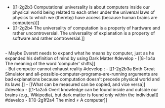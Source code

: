 - [[1-2g2b3 Computational universality is about computers inside our physical world being related to each other under the universal laws of physics to which we (thereby) have access (because human brains are computers)]]
- [[1-2g2b4 The universality of computation is a property of hardware and rather uncontroversial. The universality of explanation is a property of software and rather controversial.]]
<br>
- Maybe Everett needs to expand what he means by computer, just as he expanded his definition of mind by using Dark Matter #develop
  - [[8-1b4a The meaning of the word 'computer' shifts]]
<br>
- But computer cannot exhaust reality #develop :
- [[1-2g2b3a Both Great Simulator and all-possible-computer-programs-are-running arguments are bad explanations because computation doesn't precede physical world and its laws.]]
- [[What can be measured can be copied, and vice versa]] #develop 
- [[1-1a2a5 Overt knowledge can be found inside and outside our brains (e.g., Wikipedia), but dark matter is found only within the individual]] #develop 
  - [[10-2g1f2a4 The mind ≠ A computer]]